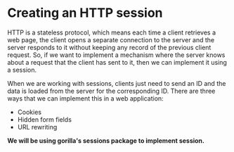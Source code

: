 # Creating an HTTP session
HTTP is a stateless protocol, which means each time a client retrieves a web page, the client opens a separate connection to the server and the server responds to it without keeping any record of the previous client request. So, if we want to implement a mechanism where the server knows about a request that the client has sent to it, then we can implement it using a session.

When we are working with sessions, clients just need to send an ID and the data is loaded from the server for the corresponding ID. There are three ways that we can implement this in a web application:
- Cookies
- Hidden form fields
- URL rewriting

**We will be using gorilla's sessions package to implement session.**